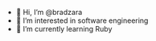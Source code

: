 - 👋 Hi, I’m @bradzara
- 👀 I’m interested in software engineering
- 🌱 I’m currently learning Ruby


<!---
bradzara/bradzara is a ✨ special ✨ repository because its `README.md` (this file) appears on your GitHub profile.
You can click the Preview link to take a look at your changes.
--->
